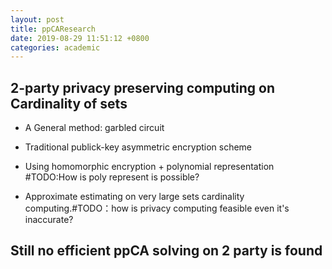 ```yaml
---
layout: post
title: ppCAResearch
date: 2019-08-29 11:51:12 +0800
categories: academic
---
```


## 2-party privacy preserving computing on Cardinality of sets

* A General method: garbled circuit

* Traditional publick-key asymmetric encryption scheme

* Using homomorphic encryption + polynomial representation #TODO:How is poly represent is possible?

* Approximate estimating on very large sets cardinality computing.#TODO：how is privacy computing feasible even it's inaccurate?


## Still no efficient ppCA solving on 2 party is found